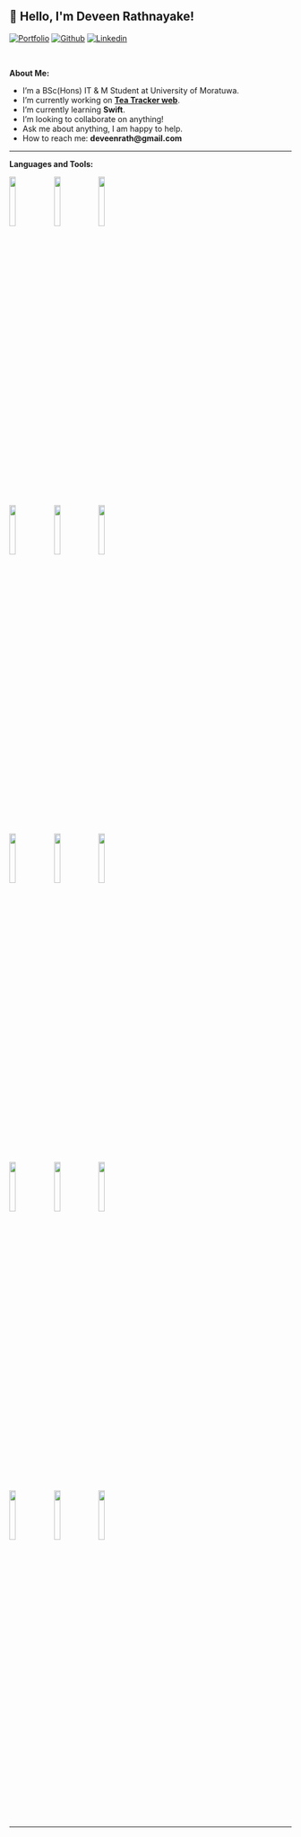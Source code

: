 
<!-- Your title -->
## 👋 Hello, I'm Deveen Rathnayake!

<!-- Your badges
You can use the website to generate badges: https://shields.io/
-->

[![Portfolio](https://img.shields.io/badge/-Portfolio-red?style=flat&logo=appveyor&logoColor=white)](https://deveen-rathnayake-web.herokuapp.com/)
[![Github](https://img.shields.io/badge/-Github-000?style=flat&logo=Github&logoColor=white)](https://github.com/devin989)
[![Linkedin](https://img.shields.io/badge/-LinkedIn-blue?style=flat&logo=Linkedin&logoColor=white)](https://www.linkedin.com/in/zjayers/)

&nbsp;

<!-- Talking about you -->
**About Me:**
- I’m a BSc(Hons) IT & M Student at University of Moratuwa.
- I’m currently working on __[Tea Tracker web](https://github.com/TheDataPirates/tea_tracker_web_new)__.
- I’m currently learning __Swift__.
- I’m looking to collaborate on anything!
- Ask me about anything, I am happy to help.
- How to reach me: __deveenrath@gmail.com__

---

**Languages and Tools:**

<p>
  <code><img width="15%" src="https://www.vectorlogo.zone/logos/javascript/javascript-ar21.svg"></code>
  <code><img width="15%" src="https://www.vectorlogo.zone/logos/swift/swift-ar21.svg"></code>
  <code><img width="15%" src="https://www.vectorlogo.zone/logos/flutterio/flutterio-ar21.svg"></code>  
  <br />
  <code><img width="15%" src="https://www.vectorlogo.zone/logos/reactjs/reactjs-ar21.svg"></code>
  <code><img width="15%" src="https://www.vectorlogo.zone/logos/getbootstrap/getbootstrap-ar21.svg"></code>
  <code><img width="15%" src="https://www.vectorlogo.zone/logos/nodejs/nodejs-ar21.svg"></code>
  <br />
  <code><img width="15%" src="https://www.vectorlogo.zone/logos/expressjs/expressjs-ar21.svg"></code>
  <code><img width="15%" src="https://www.vectorlogo.zone/logos/mysql/mysql-ar21.svg"></code>
  <code><img width="15%" src="https://www.vectorlogo.zone/logos/postgresql/postgresql-ar21.svg"></code>
  <br />
  <code><img width="15%" src="https://www.vectorlogo.zone/logos/mongodb/mongodb-ar21.svg"></code>
  <code><img width="15%" src="https://www.vectorlogo.zone/logos/docker/docker-ar21.svg"></code>
  <code><img width="15%" src="https://www.vectorlogo.zone/logos/amazon_aws/amazon_aws-ar21.svg"></code>
  <br />
  <code><img width="15%" src="https://www.vectorlogo.zone/logos/git-scm/git-scm-ar21.svg"></code>
  <code><img width="15%" src="https://www.vectorlogo.zone/logos/npmjs/npmjs-ar21.svg"></code>
  <code><img width="15%" src="https://www.vectorlogo.zone/logos/yarnpkg/yarnpkg-ar21.svg"></code>
</p>


-----
<!---
devin989/devin989 is a ✨ special ✨ repository because its `README.md` (this file) appears on your GitHub profile.
You can click the Preview link to take a look at your changes.
--->
